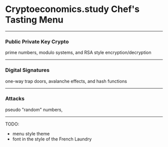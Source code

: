 # Cryptoeconomics.study Chef's Tasting Menu

<hr>

### Public Private Key Crypto
prime numbers, modulo systems, and RSA style encryption/decryption

<hr>

### Digital Signatures
one-way trap doors, avalanche effects, and hash functions

<hr>

### Attacks
pseudo "random" numbers, 

<hr>


TODO: 
- menu style theme
- font in the style of the French Laundry
